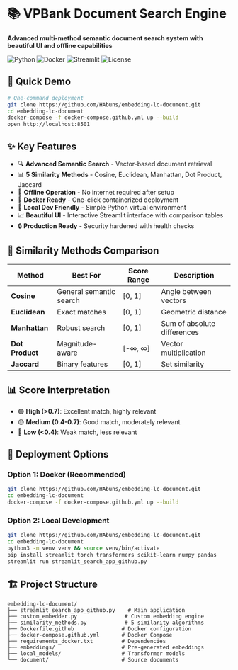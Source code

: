 # 📚 VPBank Document Search Engine

**Advanced multi-method semantic document search system with beautiful UI and offline capabilities**

![Python](https://img.shields.io/badge/python-v3.13+-blue.svg)
![Docker](https://img.shields.io/badge/docker-ready-brightgreen.svg)
![Streamlit](https://img.shields.io/badge/streamlit-1.50.0-red.svg)
![License](https://img.shields.io/badge/license-MIT-green.svg)

## 🚀 Quick Demo

```bash
# One-command deployment
git clone https://github.com/HAbuns/embedding-lc-document.git
cd embedding-lc-document
docker-compose -f docker-compose.github.yml up --build
open http://localhost:8501
```

## ✨ Key Features

- 🔍 **Advanced Semantic Search** - Vector-based document retrieval
- 📊 **5 Similarity Methods** - Cosine, Euclidean, Manhattan, Dot Product, Jaccard  
- 🎯 **Offline Operation** - No internet required after setup
- 🐳 **Docker Ready** - One-click containerized deployment
- 🚀 **Local Dev Friendly** - Simple Python virtual environment
- 📈 **Beautiful UI** - Interactive Streamlit interface with comparison tables
- 🔒 **Production Ready** - Security hardened with health checks

## 🎯 Similarity Methods Comparison

| Method | Best For | Score Range | Description |
|--------|----------|-------------|-------------|
| **Cosine** | General semantic search | [0, 1] | Angle between vectors |
| **Euclidean** | Exact matches | [0, 1] | Geometric distance |
| **Manhattan** | Robust search | [0, 1] | Sum of absolute differences |
| **Dot Product** | Magnitude-aware | [-∞, ∞] | Vector multiplication |
| **Jaccard** | Binary features | [0, 1] | Set similarity |

## 📊 Score Interpretation

- 🟢 **High (>0.7)**: Excellent match, highly relevant
- 🟡 **Medium (0.4-0.7)**: Good match, moderately relevant  
- 🔴 **Low (<0.4)**: Weak match, less relevant

## 🚀 Deployment Options

### Option 1: Docker (Recommended)
```bash
git clone https://github.com/HAbuns/embedding-lc-document.git
cd embedding-lc-document
docker-compose -f docker-compose.github.yml up --build
```

### Option 2: Local Development
```bash
git clone https://github.com/HAbuns/embedding-lc-document.git
cd embedding-lc-document
python3 -m venv venv && source venv/bin/activate
pip install streamlit torch transformers scikit-learn numpy pandas
streamlit run streamlit_search_app_github.py
```

## 🏗️ Project Structure

```
embedding-lc-document/
├── streamlit_search_app_github.py    # Main application
├── custom_embedder.py               # Custom embedding engine
├── similarity_methods.py            # 5 similarity algorithms
├── Dockerfile.github               # Docker configuration
├── docker-compose.github.yml       # Docker Compose
├── requirements_docker.txt         # Dependencies
├── embeddings/                     # Pre-generated embeddings
├── local_models/                   # Transformer models
└── document/                       # Source documents
```

